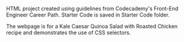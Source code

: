 HTML project created using guidelines from Codecademy's Front-End Engineer Career Path. Starter Code is saved in Starter Code folder.

The webpage is for a Kale Caesar Quinoa Salad with Roasted Chicken recipe and demonstrates the use of CSS selectors.
